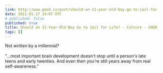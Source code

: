 ```yaml
---
link: http://www.good.is/post/should-an-11-year-old-boy-go-to-jail-for-life/
date: 2011-01-27 14:07 UTC
# published: false
published: true
title: Should an 11-Year-Old Boy Go to Jail for Life? - Culture - GOOD
tags: []
---
```


Not written by a millennial?<br><br>"...most important brain development doesn't stop until a person's late teens and early twenties. And even then you're still years away from real self-awareness."
